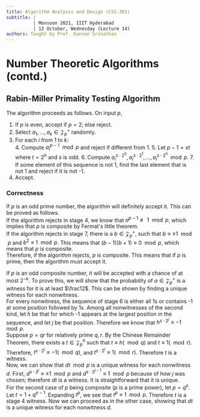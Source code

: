 ```yaml
---
title: Algorithm Analysis and Design (CS1.301)
subtitle: |
          | Monsoon 2021, IIIT Hyderabad
          | 13 October, Wednesday (Lecture 14)
authors: Taught by Prof. Kannan Srinathan
---
```

# Number Theoretic Algorithms (contd.)
## Rabin-Miller Primality Testing Algorithm
The algorithm proceeds as follows. On input $p$,

1. If $p$ is even, accept if $p = 2$; else reject.
2. Select $a_1, \dots, a_k \in \mathcal{Z}_p^+$ randomly.
3. For each $i$ from 1 to $k$:  
    4. Compute $a_i^{p-1} \mod p$ and reject if different from 1.
    5. Let $p-1 = st$ where $t = 2^h$ and $s$ is odd.
    6. Compute $a_i^{s \cdot 2^0}, a_i^{s \cdot 2^1}, \dots, a_i^{s \cdot 2^h} \mod p$.
    7. If some element of this sequence is not 1, find the last element that is not 1 and reject if it is not -1.
8. Accept.

### Correctness
If $p$ is an odd prime number, the algorithm will definitely accept it. This can be proved as follows.  
If the algorithm rejects in stage 4, we know that $a^{p-1} \not\equiv 1 \mod p$, which implies that $p$ is composite by Fermat's little theorem.  
If the algorithm rejects in stage 7, there is a $b \in \mathcal{Z}_p^+$, such that $b \equiv \pm 1 \mod p$ and $b^2 \equiv 1 \mod p$. This means that $(b-1)(b+1) \equiv 0 \mod p$, which means that $p$ is composite.  
Therefore, if the algorithm rejects, $p$ is composite. This means that if $p$ is prime, then the algorithm must accept it.  

If $p$ is an odd composite number, it will be accepted with a chance of at most $2^{-k}$. To prove this, we will show that the probability of $a \in \mathcal{Z}_p^+$ is a witness for it is at least $\frac12$. This can be shown by finding a unique witness for each nonwitness.  
For every nonwitness, the sequence of stage 6 is either all 1s or contains -1 at some position followed by 1s. Among all nonwitnesses of the second kind, let $h$ be that for which -1 appears at the largest position in the sequence, and let $j$ be that position. Therefore we know that $h^{s \cdot 2^j} \equiv -1 \mod p$.  
Suppose $p = qr$ for relatively prime $q, r$. By the Chinese Remainder Theorem, there exists a $t \in \mathcal{Z}_p^h$ such that $t \equiv h (\mod q)$ and $t \equiv 1 (\mod r)$. Therefore, $t^{s \cdot 2^j} \equiv -1 (\mod q)$, and $t^{s \cdot 2^j} \equiv 1 (\mod r)$. Therefore $t$ is a witness.  
Now, we can show that $dt \mod p$ is a unique witness for each nonwitness $d$. First, $d^{s \cdot 2^j} \equiv \pm 1 \mod p$ and $d^{s \cdot 2^{j-1}} \equiv 1 \mod p$ because of how $j$ was chosen; therefore $dt$ is a witness. It is straightforward that it is unique.  
For the second case of $p$ being composite ($p$ is a prime power), let $p = q^e$. Let $t = 1 + q^{e-1}$. Expanding $t^p$, we see that $t^p \equiv 1 \mod p$. Therefore $t$ is a stage 4 witness. Now we can proceed as in the other case, showing that $dt$ is a unique witness for each nonwitness $d$.
